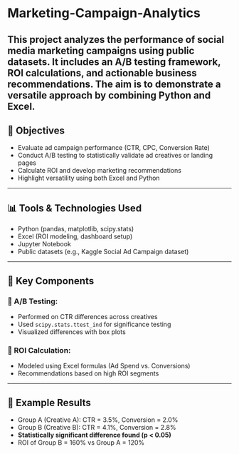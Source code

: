 # Marketing-Campaign-Analytics
This project analyzes the performance of social media marketing campaigns using public datasets. It includes an A/B testing framework, ROI calculations, and actionable business recommendations. The aim is to demonstrate a versatile approach by combining Python and Excel.
---
## 🧠 Objectives
- Evaluate ad campaign performance (CTR, CPC, Conversion Rate)
- Conduct A/B testing to statistically validate ad creatives or landing pages
- Calculate ROI and develop marketing recommendations
- Highlight versatility using both Excel and Python
---
## 📊 Tools & Technologies Used

- Python (pandas, matplotlib, scipy.stats)
- Excel (ROI modeling, dashboard setup)
- Jupyter Notebook
- Public datasets (e.g., Kaggle Social Ad Campaign dataset)
---
## 🔬 Key Components
### 📌 A/B Testing:
- Performed on CTR differences across creatives
- Used `scipy.stats.ttest_ind` for significance testing
- Visualized differences with box plots
### 📌 ROI Calculation:
- Modeled using Excel formulas (Ad Spend vs. Conversions)
- Recommendations based on high ROI segments
---
## 🧪 Example Results
- Group A (Creative A): CTR = 3.5%, Conversion = 2.0%
- Group B (Creative B): CTR = 4.1%, Conversion = 2.8%
- **Statistically significant difference found (p < 0.05)**
- ROI of Group B = 160% vs Group A = 120%
